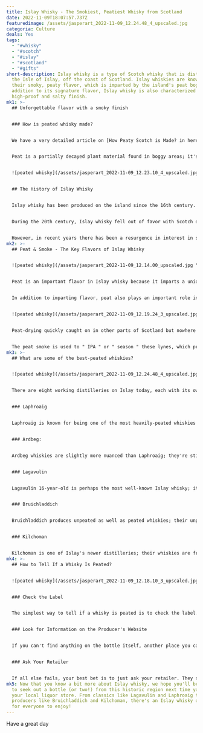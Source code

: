 ```yaml
---
title: Islay Whisky - The Smokiest, Peatiest Whisky from Scotland
date: 2022-11-09T18:07:57.737Z
featuredimage: /assets/jasperart_2022-11-09_12.24.48_4_upscaled.jpg
categoria: Culture
deals: Yes
tags:
  - "#whisky"
  - "#scotch"
  - "#islay"
  - "#scotland"
  - "#gifts"
short-description: Islay whisky is a type of Scotch whisky that is distilled on
  the Isle of Islay, off the coast of Scotland. Islay whiskies are known for
  their smoky, peaty flavor, which is imparted by the island's peat bogs. In
  addition to its signature flavor, Islay whisky is also characterized by its
  high-proof and salty finish.
mk1: >-
  ## Unforgettable flavor with a smoky finish


  ### How is peated whisky made?


  W﻿e have a very detailed article on [How Peaty Scotch is Made? in here!](https://www.3minread.com/how-aroma-and-flavor-come-together-to-create-the-peatiest-scotch-of-islay/)


  Peat is a partially decayed plant material found in boggy areas; it's often used as fuel for fires. When barley is dried over a fire made with peat, it absorbs some of that smoky flavor. The amount of time that the barley is exposed to the smoke determines how peaty the final product will be. 


  ![peated whisky](/assets/jasperart_2022-11-09_12.23.10_4_upscaled.jpg "peated whisky")


  ## The History of Islay Whisky


  Islay whisky has been produced on the island since the 16th century. However, it was not until the 18th century that production began to ramp up. The early 19th century saw the construction of many of Islay's distilleries, including Lagavulin, Laphroaig, and Ardbeg. These distilleries continue to produce some of the most iconic Islay whiskies today.


  During the 20th century, Islay whisky fell out of favor with Scotch drinkers. This was due in part to the popularity of Blended whiskies, which were made with a mixture of different types of whisky, including grain whisky (which is distilled from wheat or corn) and malt whisky (which is distilled from malted barley).


  However, in recent years there has been a resurgence in interest in single malt Scotches, and Islay whiskies have once again become popular. This is due in part to the growing popularity of peated whiskies, which are made with heavily peated malt. Lagavulin and Laphroaig are two of the most popular peated whiskies on the market today.
mk2: >-
  ## Peat & Smoke - The Key Flavors of Islay Whisky


  ![peated whisky](/assets/jasperart_2022-11-09_12.14.00_upscaled.jpg "peated whisky")


  Peat is an important flavor in Islay whisky because it imparts a unique smokiness to the spirit. Peat is formed when moss and other vegetation decompose under high pressure and low oxygen conditions. When this decomposed vegetation is burned, it creates smoke that contains compounds known as phenols. These phenols give peated whisky its characteristic smoky flavor. 


  In addition to imparting flavor, peat also plays an important role in the fermentation process. During fermentation, yeast consumes sugars present in the mash (the mixture of water and malted barley) and produces alcohol and carbon dioxide gas. Carbon dioxide gas escapes from the washbacks (large vessels where fermentation takes place) through openings called "lynes." In order for fermentation to occur properly, these lynes must be kept open so that carbon dioxide gas can escape. 


  ![peated whisky](/assets/jasperart_2022-11-09_12.19.24_3_upscaled.jpg "peated whisky")


  Peat-drying quickly caught on in other parts of Scotland but nowhere was it more popular than on the island of Islay. The Islay climate is cool and damp, which makes it difficult to grow barley. As a result, most of the barley used by Islay's distilleries was imported from the mainland. Peat-drying allowed distillers to impart flavor to their otherwise bland spirit, making it much more palatable—and marketable.


  The peat smoke is used to " IPA " or " season " these lynes, which prevents them from becoming blocked by either coagulated yeast or bacteria. As a result, peated whisky has a higher concentration of phenols than non-peated whisky.
mk3: >-
  ## What are some of the best-peated whiskies?


  ![peated whisky](/assets/jasperart_2022-11-09_12.24.48_4_upscaled.jpg "peated whisky")


  There are eight working distilleries on Islay today, each with its own unique take on this classic spirit. Here are just a few of the different types of Islay whisky that you can find: 


  ### Laphroaig


  Laphroaig is known for being one of the most heavily-peated whiskies out there; expect intense notes of smoke and iodine. 


  ### Ardbeg:


  Ardbeg whiskies are slightly more nuanced than Laphroaig; they're still very peaty but also have sweet notes of chocolate and vanilla. 


  ### Lagavulin


  Lagavulin 16-year-old is perhaps the most well-known Islay whisky; it's complex and well-balanced, with flavors ranging from smoky to sweet. 


  ### Bruichladdich


  Bruichladdich produces unpeated as well as peated whiskies; their unpeated expressions are light and fruity, while their peated whiskies are rich and intensely flavorful. 


  ### Kilchoman


  Kilchoman is one of Islay's newer distilleries; their whiskies are fresh and vibrant, with lots of citrusy notes balanced by a hint of smoke.
mk4: >-
  ## How to Tell If a Whisky Is Peated?


  ![peated whisky](/assets/jasperart_2022-11-09_12.18.10_3_upscaled.jpg "peated whisky")


  ### Check the Label


  The simplest way to tell if a whisky is peated is to check the label. Many distilleries will list on the label whether or not their whisky is peated. So, if you're looking for a peated whisky, all you need to do is pick up a bottle that explicitly says it's been made with peated malt.


  ### Look for Information on the Producer's Website


  If you can't find anything on the bottle itself, another place you can look for information about whether or not a whisky is peated is on the producer's website. Producers are typically very transparent about their ingredients and manufacturing processes, so if you take a quick look at their website, you should be able to find out pretty easily whether or not their whisky is peated.


  ### Ask Your Retailer


  If all else fails, your best bet is to just ask your retailer. They should be able to tell you pretty easily whether or not the whisky you're interested in buying is peated. And, if they don't know, they can likely find out for you pretty easily as well.
mk5: Now that you know a bit more about Islay whisky, we hope you'll be inspired
  to seek out a bottle (or two!) from this historic region next time you're at
  your local liquor store. From classics like Lagavulin and Laphroaig to newer
  producers like Bruichladdich and Kilchoman, there's an Islay whisky out there
  for everyone to enjoy!
---
```

H﻿ave a great day